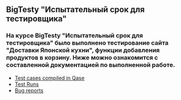 ## BigTesty "Испытательный срок для тестировщика"
### На курсе BigTesty "Испытательный срок для тестировщика" было выполнено тестирование сайта "Доставки Японской кухни", функции добавления продуктов в корзину. Ниже можно ознакомится с составленной документацией по выполненной работе. 

- [Test cases compiled in Qase](https://app.qase.io/project/BG)
- [Test Runs](https://app.qase.io/public/report/d80de5fbba4e4add7c9f4829de3362146310ff5a)
- [Bug reports ](https://testingprobation.youtrack.cloud/agiles/160-3/current) 

